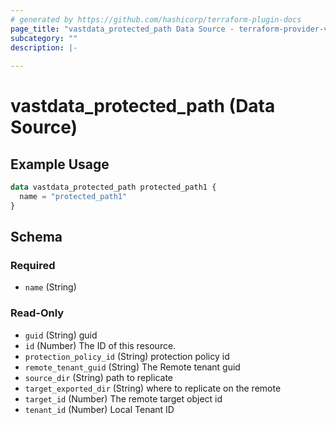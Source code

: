 ```yaml
---
# generated by https://github.com/hashicorp/terraform-plugin-docs
page_title: "vastdata_protected_path Data Source - terraform-provider-vastdata"
subcategory: ""
description: |-
  
---
```


# vastdata_protected_path (Data Source)



## Example Usage

```terraform
data vastdata_protected_path protected_path1 {
  name = "protected_path1"
}
```

<!-- schema generated by tfplugindocs -->
## Schema

### Required

- `name` (String)

### Read-Only

- `guid` (String) guid
- `id` (Number) The ID of this resource.
- `protection_policy_id` (String) protection policy id
- `remote_tenant_guid` (String) The Remote tenant guid
- `source_dir` (String) path to replicate
- `target_exported_dir` (String) where to replicate on the remote
- `target_id` (Number) The remote target object id
- `tenant_id` (Number) Local Tenant ID
